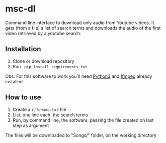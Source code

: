 # msc-dl

Command line interface to download only audio from Youtube videos. It gets (from a file) a list of search terms and downloads the audio of the first video retrieved by a youtube search. 


## Installation
1. Clone or download repository
1. Run <code> pip install requirements.txt</code>

Obs: For this software to work you'll need [Python3](https://www.python.org/) and [ffmpeg](https://www.ffmpeg.org/download.html) already installed

## How to use
1. Create a <code>_filename_.txt</code> file
1. List, one line each, the search terms
1. Run, by command line, the software, passing the file created on last step as argument

The files will be downloaded to "Songs/" folder, on the working directory

